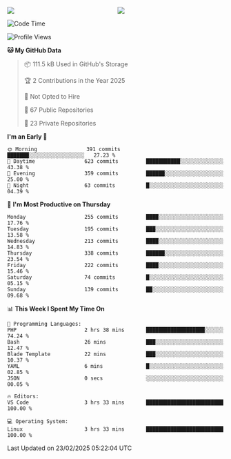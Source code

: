 <p style="display:flex;align-items:center;column-gap:0.5rem;" align="center">
  <img style="flex-grow:1;align-self:stretch;object-fit:cover;"  src ="https://github-readme-stats.vercel.app/api?username=gnoluv9x&show_icons=true&count_private=true&theme=chartreuse-dark&hide_border=true">
  <img style="flex-grow:1;align-self:stretch;object-fit:cover;"src ="https://github-readme-stats.vercel.app/api/top-langs/?username=gnoluv9x&layout=compact&hide_border=true&theme=chartreuse-dark&&langs_count=6&hide=jupyter%20notebook,tex,css,php&exclude_repo=Pacman-AI">
</p>

<!--START_SECTION:waka-->
![Code Time](http://img.shields.io/badge/Code%20Time-1%2C000%20hrs%207%20mins-blue)

![Profile Views](http://img.shields.io/badge/Profile%20Views-0-blue)

**🐱 My GitHub Data** 

> 📦 111.5 kB Used in GitHub's Storage 
 > 
> 🏆 2 Contributions in the Year 2025
 > 
> 🚫 Not Opted to Hire
 > 
> 📜 67 Public Repositories 
 > 
> 🔑 23 Private Repositories 
 > 
**I'm an Early 🐤** 

```text
🌞 Morning                391 commits         ███████░░░░░░░░░░░░░░░░░░   27.23 % 
🌆 Daytime                623 commits         ███████████░░░░░░░░░░░░░░   43.38 % 
🌃 Evening                359 commits         ██████░░░░░░░░░░░░░░░░░░░   25.00 % 
🌙 Night                  63 commits          █░░░░░░░░░░░░░░░░░░░░░░░░   04.39 % 
```
📅 **I'm Most Productive on Thursday** 

```text
Monday                   255 commits         ████░░░░░░░░░░░░░░░░░░░░░   17.76 % 
Tuesday                  195 commits         ███░░░░░░░░░░░░░░░░░░░░░░   13.58 % 
Wednesday                213 commits         ████░░░░░░░░░░░░░░░░░░░░░   14.83 % 
Thursday                 338 commits         ██████░░░░░░░░░░░░░░░░░░░   23.54 % 
Friday                   222 commits         ████░░░░░░░░░░░░░░░░░░░░░   15.46 % 
Saturday                 74 commits          █░░░░░░░░░░░░░░░░░░░░░░░░   05.15 % 
Sunday                   139 commits         ██░░░░░░░░░░░░░░░░░░░░░░░   09.68 % 
```


📊 **This Week I Spent My Time On** 

```text
💬 Programming Languages: 
PHP                      2 hrs 38 mins       ███████████████████░░░░░░   74.24 % 
Bash                     26 mins             ███░░░░░░░░░░░░░░░░░░░░░░   12.47 % 
Blade Template           22 mins             ███░░░░░░░░░░░░░░░░░░░░░░   10.37 % 
YAML                     6 mins              █░░░░░░░░░░░░░░░░░░░░░░░░   02.85 % 
JSON                     0 secs              ░░░░░░░░░░░░░░░░░░░░░░░░░   00.05 % 

🔥 Editors: 
VS Code                  3 hrs 33 mins       █████████████████████████   100.00 % 

💻 Operating System: 
Linux                    3 hrs 33 mins       █████████████████████████   100.00 % 
```


 Last Updated on 23/02/2025 05:22:04 UTC
<!--END_SECTION:waka-->

